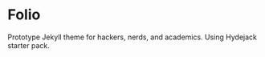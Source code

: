 

# Folio

Prototype Jekyll theme for hackers, nerds, and academics. Using Hydejack starter pack.   

